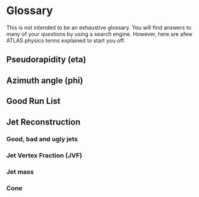 # Glossary

This is not intended to be an exhaustive glossary.  You will find answers to many of your questions by using a search engine.  However, here are afew ATLAS physics terms explained to start you off.


## Pseudorapidity (eta)


## Azimuth angle (phi)


## Good Run List

## Jet Reconstruction

### Good, bad and ugly jets

### Jet Vertex Fraction (JVF)

### Jet mass

### Cone
